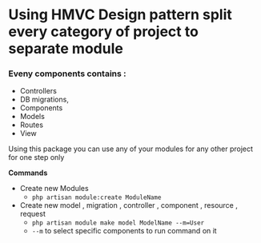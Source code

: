 # Using HMVC Design pattern split every category of project to separate module

### Eveny components contains :
  - Controllers
  - DB migrations,
  - Components
  - Models
  - Routes
  - View

Using this package you can use any of your modules for any other project for one step only

**Commands**
  - Create new Modules
    - ``` php artisan module:create ModuleName ```
  - Create new model , migration , controller , component , resource , request
    - ``` php artisan module make model ModelName --m=User ```
    - ``` --m ``` to select specific components to run command on it

